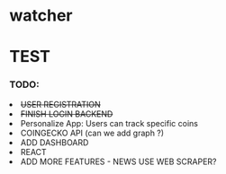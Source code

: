 # watcher
# TEST


<div>
<h3>TODO:</h3>
<li><s>USER REGISTRATION</s></li>
<li><s>FINISH LOGIN BACKEND</s></li>
<li>Personalize App: Users can track specific coins</li>
<li>COINGECKO API (can we add graph ?)</li>
<li>ADD DASHBOARD</li>
<li>REACT</li>
<li>ADD MORE FEATURES - NEWS USE WEB SCRAPER?</li>
</div>
